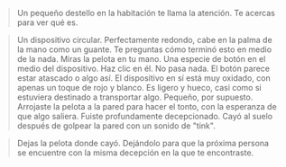 >Un pequeño destello en la habitación te llama la atención.  Te acercas para ver qué es.
  
 >Un dispositivo circular.  Perfectamente redondo, cabe en la palma de la mano como un guante.  Te preguntas cómo terminó esto en medio de la nada.  Miras la pelota en tu mano.  Una especie de botón en el medio del dispositivo.  Haz clic en él.  No pasa nada.  El botón parece estar atascado o algo así.  El dispositivo en sí está muy oxidado, con apenas un toque de rojo y blanco.  Es ligero y hueco, casi como si estuviera destinado a transportar algo.  Pequeño, por supuesto.  Arrojaste la pelota a la pared para hacer el tonto, con la esperanza de que algo saliera.  Fuiste profundamente decepcionado.  Cayó al suelo después de golpear la pared con un sonido de "tink".
  
 >Dejas la pelota donde cayó.  Dejándolo para que la próxima persona se encuentre con la misma decepción en la que te encontraste.
